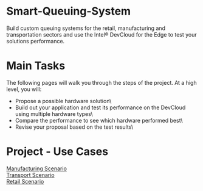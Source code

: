 # Smart-Queuing-System
Build custom queuing systems for the retail, manufacturing and transportation sectors and use the Intel® DevCloud for the Edge to test your solutions performance.

# Main Tasks
The following pages will walk you through the steps of the project. At a high level, you will:

- Propose a possible hardware solution\
- Build out your application and test its performance on the DevCloud using multiple hardware types\
- Compare the performance to see which hardware performed best\
- Revise your proposal based on the test results\

# Project - Use Cases
[Manufacturing Scenario](https://github.com/Basit040/Smart-Queuing-System/blob/master/Manufacturing_Scenario.ipynb)\
[Transport Scenario](https://github.com/Basit040/Smart-Queuing-System/blob/master/Transportation_Scenario.ipynb)\
[Retail Scenario](https://github.com/Basit040/Smart-Queuing-System/blob/master/Retail_Scenario.ipynb)
